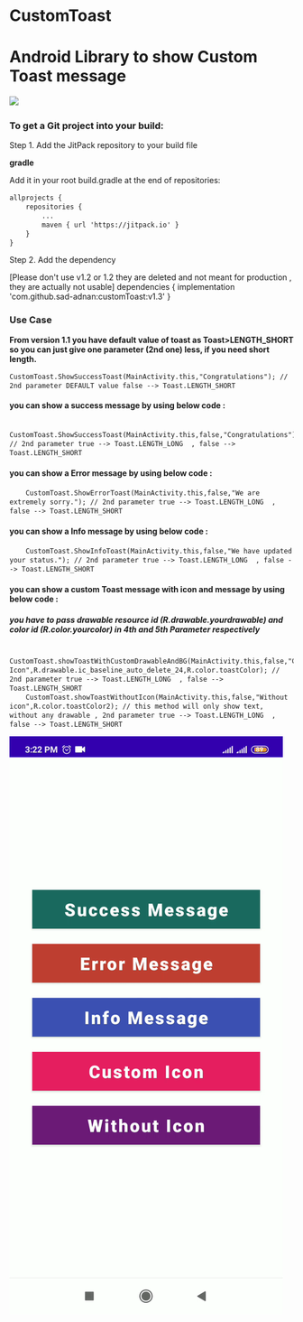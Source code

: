 # CustomToast
<h1>Android Library to show Custom Toast message</h1>

[![](https://jitpack.io/v/sad-adnan/customToast.svg)](https://jitpack.io/#sad-adnan/customToast)

<h3><b>To get a Git project into your build:</b></h3>

Step 1. Add the JitPack repository to your build file

<b>gradle</b>

Add it in your root build.gradle at the end of repositories:

	allprojects {
		repositories {
			...
			maven { url 'https://jitpack.io' }
		}
	}
Step 2. Add the dependency


 [Please don't use v1.2 or 1.2 they are deleted and not meant for production , they are actually not usable]
	dependencies {
	        implementation 'com.github.sad-adnan:customToast:v1.3'
	}
  
  <h3><b> Use Case</b></h3>
  
  <b>From version 1.1 you have default value of toast as Toast>LENGTH_SHORT so you can just give one parameter (2nd one) less, if you need short length.</b>
  
  	CustomToast.ShowSuccessToast(MainActivity.this,"Congratulations"); // 2nd parameter DEFAULT value false --> Toast.LENGTH_SHORT
  
  <h4>you can show a success message by using below code :</h4>
        
        CustomToast.ShowSuccessToast(MainActivity.this,false,"Congratulations"); // 2nd parameter true --> Toast.LENGTH_LONG  , false --> Toast.LENGTH_SHORT
                 
  <h4>you can show a Error message by using below code :</h4>
        
        CustomToast.ShowErrorToast(MainActivity.this,false,"We are extremely sorry."); // 2nd parameter true --> Toast.LENGTH_LONG  , false --> Toast.LENGTH_SHORT
        
  <h4>you can show a Info message by using below code :</h4>
 
        CustomToast.ShowInfoToast(MainActivity.this,false,"We have updated your status."); // 2nd parameter true --> Toast.LENGTH_LONG  , false --> Toast.LENGTH_SHORT
       
       
       

   
   <h4>you can show a custom Toast message with icon and message by using below code :
   <h5>you have to pass drawable resource id (R.drawable.yourdrawable) and color id (R.color.yourcolor) in 4th and 5th Parameter respectively</h5></h4>
       
        CustomToast.showToastWithCustomDrawableAndBG(MainActivity.this,false,"Custom Icon",R.drawable.ic_baseline_auto_delete_24,R.color.toastColor); // 2nd parameter true --> Toast.LENGTH_LONG  , false --> Toast.LENGTH_SHORT
        CustomToast.showToastWithoutIcon(MainActivity.this,false,"Without icon",R.color.toastColor2); // this method will only show text, without any drawable , 2nd parameter true --> Toast.LENGTH_LONG  , false --> Toast.LENGTH_SHORT
            

           
   


<img src="https://raw.githubusercontent.com/sad-adnan/customToast/master/demo.gif"/>
